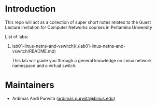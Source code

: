 # Introduction

This repo will act as a collection of super short notes related to the Guest Lecture invitation for Computer Networks courses in Pertamina University 

List of labs:
1. lab01-linus-netns-and-vswitch](./lab01-linus-netns-and-vswitch/README.md)
   
   This lab will guide you through a general knowledge on Linux network namespace and a virtual switch.

   
# Maintainers
- Ardimas Andi Purwita (ardimas.purwita@binus.edu)
